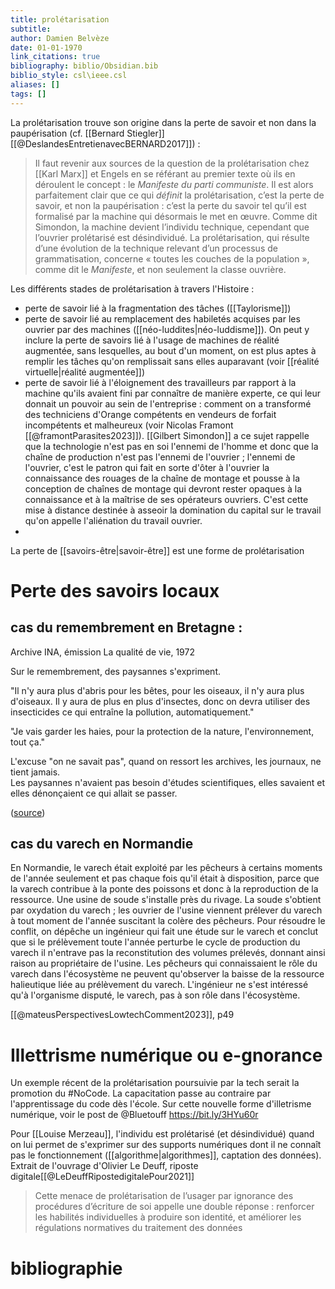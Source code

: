 ```yaml
---
title: prolétarisation
subtitle:
author: Damien Belvèze
date: 01-01-1970
link_citations: true
bibliography: biblio/Obsidian.bib
biblio_style: csl\ieee.csl
aliases: []
tags: []
---
```


La prolétarisation trouve son origine dans la perte de savoir et non dans la paupérisation (cf. [[Bernard Stiegler]] [[@DeslandesEntretienavecBERNARD2017]]) : 

> Il faut revenir aux sources de la question de la prolétarisation chez [[Karl Marx]] et Engels en se référant au premier texte où ils en déroulent le concept : le _Manifeste du parti communiste_. Il est alors parfaitement clair que ce qui _définit_ la prolétarisation, c’est la perte de savoir, et non la paupérisation : c’est la perte du savoir tel qu’il est formalisé par la machine qui désormais le met en œuvre. Comme dit Simondon, la machine devient l’individu technique, cependant que l’ouvrier prolétarisé est désindividué. La prolétarisation, qui résulte d’une évolution de la technique relevant d’un processus de grammatisation, concerne « toutes les couches de la population », comme dit le _Manifeste_, et non seulement la classe ouvrière.

Les différents stades de prolétarisation à travers l'Histoire :

- perte de savoir lié à la fragmentation des tâches ([[Taylorisme]])
- perte de savoir lié au remplacement des habiletés acquises par les ouvrier par des machines ([[néo-luddites|néo-luddisme]]). On peut y inclure la perte de savoirs lié à l'usage de machines de réalité augmentée, sans lesquelles, au bout d'un moment, on est plus aptes à remplir les tâches qu'on remplissait sans elles auparavant (voir [[réalité virtuelle|réalité augmentée]])
- perte de savoir lié à l'éloignement des travailleurs par rapport à la machine qu'ils avaient fini par connaître de manière experte, ce qui leur donnait un pouvoir au sein de l'entreprise : comment on a transformé des techniciens d'Orange compétents en vendeurs de forfait incompétents et malheureux (voir Nicolas Framont [[@framontParasites2023]]). [[Gilbert Simondon]] a ce sujet rappelle que la technologie n'est pas en soi l'ennemi de l'homme et donc que la chaîne de production n'est pas l'ennemi de l'ouvrier ; l'ennemi de l'ouvrier, c'est le patron qui fait en sorte d'ôter à l'ouvrier la connaissance des rouages de la chaîne de montage et pousse à la conception de chaînes de montage qui devront rester opaques à la connaissance et à la maîtrise de ses opérateurs ouvriers. C'est cette mise à distance destinée à asseoir la domination du capital sur le travail qu'on appelle l'aliénation du travail ouvrier.  
- 
La perte de [[savoirs-être|savoir-être]] est une forme de prolétarisation

# Perte des savoirs locaux

## cas du remembrement en Bretagne : 

Archive INA, émission La qualité de vie, 1972

Sur le remembrement, des paysannes s'expriment.

"Il n'y aura plus d'abris pour les bêtes, pour les oiseaux, il n'y aura plus d'oiseaux. Il y aura de plus en plus d'insectes, donc on devra utiliser des insecticides ce qui entraîne la pollution, automatiquement."

"Je vais garder les haies, pour la protection de la nature, l'environnement, tout ça."

L'excuse "on ne savait pas", quand on ressort les archives, les journaux, ne tient jamais.  
Les paysannes n'avaient pas besoin d'études scientifiques, elles savaient et elles dénonçaient ce qui allait se passer.

([source](https://piaille.fr/@MissTaire/113458955432856095))

## cas du varech en Normandie

En Normandie, le varech était exploité par les pêcheurs à certains moments de l'année seulement et pas chaque fois qu'il était à disposition, parce que la varech contribue à la ponte des poissons et donc à la reproduction de la ressource. 
Une usine de soude s'installe près du rivage. La soude s'obtient par oxydation du varech ; les ouvrier de l'usine viennent prélever du varech à tout moment de l'année suscitant la colère des pêcheurs. Pour résoudre le conflit, on dépêche un ingénieur qui fait une étude sur le varech et conclut que si le prélèvement toute l'année perturbe le cycle de production du varech il n'entrave pas la reconstitution des volumes prélevés, donnant ainsi raison au propriétaire de l'usine. Les pêcheurs qui connaissaient le rôle du varech dans l'écosystème ne peuvent qu'observer la baisse de la ressource halieutique liée au prélèvement du varech. L'ingénieur ne s'est intéressé qu'à l'organisme disputé, le varech, pas à son rôle dans l'écosystème. 

[[@mateusPerspectivesLowtechComment2023]], p49

# Illettrisme numérique ou e-gnorance

Un exemple récent de la prolétarisation poursuivie par la tech serait la promotion du #NoCode. La capacitation passe au contraire par l'apprentissage du code dès l'école. Sur cette nouvelle forme d'illetrisme numérique, voir le post de @Bluetouff https://bit.ly/3HYu60r

Pour [[Louise Merzeau]], l'individu est prolétarisé (et désindividué) quand on lui permet de s'exprimer sur des supports numériques dont il ne connaît pas le fonctionnement ([[algorithme|algorithmes]], captation des données). Extrait de l'ouvrage d'Olivier Le Deuff, riposte digitale[[@LeDeuffRipostedigitalePour2021]]

>Cette menace de prolétarisation de l’usager par ignorance des procédures d’écriture de soi appelle une double réponse : renforcer les habilités individuelles à produire son identité, et améliorer les régulations normatives du traitement des données

# bibliographie

